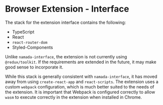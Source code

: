 # Browser Extension - Interface

The stack for the extension interface contains the following:

- TypeScript
- React
- `react-router-dom`
- Styled-Components

Unlike `namada-interface`, the extension is not currently using `@redux/toolkit`. If the requirements are extended in the future,
it may make good sense to incorporate it.

While this stack is generally consistent with `namada-interface`, it has moved away from using `create-react-app` and `react-scripts`. The extension
uses a custom `webpack` configuration, which is much better suited to the needs of the extension. It is important that Webpack is configured
correctly to allow `wasm` to execute correctly in the extension when installed in Chrome.
